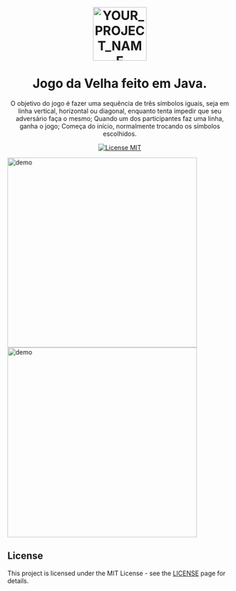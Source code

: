 <h1 align="center">
<br>
  <img src="YOUR_LOGO_URL" alt="YOUR_PROJECT_NAME" width="120">
<br>
<br>
  Jogo da Velha feito em Java.
</h1>

<p align="center">O objetivo do jogo é fazer uma sequência de três símbolos iguais, seja em linha vertical, horizontal ou diagonal, enquanto tenta impedir que seu adversário faça o mesmo; Quando um dos participantes faz uma linha, ganha o jogo; Começa do início, normalmente trocando os símbolos escolhidos.</p>

<p align="center">
  <a href="https://opensource.org/licenses/MIT">
    <img src="https://img.shields.io/badge/License-MIT-blue.svg" alt="License MIT">
  </a>
</p>

[//]: # (Add your gifs/images here:)
<div>
  <img src="IMAGE_1_URL" alt="demo" height="425">
  <img src="IMAGE_2_URL" alt="demo" height="425">
</div>


## License

This project is licensed under the MIT License - see the [LICENSE](https://opensource.org/licenses/MIT) page for details.
